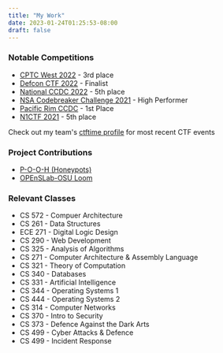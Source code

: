 ```yaml
---
title: "My Work"
date: 2023-01-24T01:25:53-08:00
draft: false
---
```


### Notable Competitions

- [CPTC West 2022](https://cp.tc/) - 3rd place
- [Defcon CTF 2022](https://defcon.org/html/links/dc-ctf.html) - Finalist
- [National CCDC 2022](https://www.nationalccdc.org/) - 5th place
- [NSA Codebreaker Challenge 2021](https://nsa-codebreaker.org/home) - High Performer
- [Pacific Rim CCDC](https://www.nationalccdc.org/index.php/competition/competitors/ccdc-regionals) - 1st Place
- [N1CTF 2021](https://ctftime.org/event/1367) - 5th place

Check out my team's [ctftime profile](https://ctftime.org/team/12858) for most recent CTF events

### Project Contributions

- [P-O-O-H (Honeypots)](https://github.com/P-O-O-H)
- [OPEnSLab-OSU Loom](https://github.com/OPEnSLab-OSU/Loom)

### Relevant Classes

- CS 572 - Compuer Architecture
- CS 261 - Data Structures
- ECE 271 - Digital Logic Design
- CS 290 - Web Development
- CS 325 - Analysis of Algorithms
- CS 271 - Computer Architecture & Assembly Language
- CS 321 - Theory of Computation
- CS 340 - Databases
- CS 331 - Artificial Intelligence
- CS 344 - Operating Systems 1
- CS 444 - Operating Systems 2
- CS 314 - Computer Networks
- CS 370 - Intro to Security
- CS 373 - Defence Against the Dark Arts
- CS 499 - Cyber Attacks & Defence
- CS 499 - Incident Response
